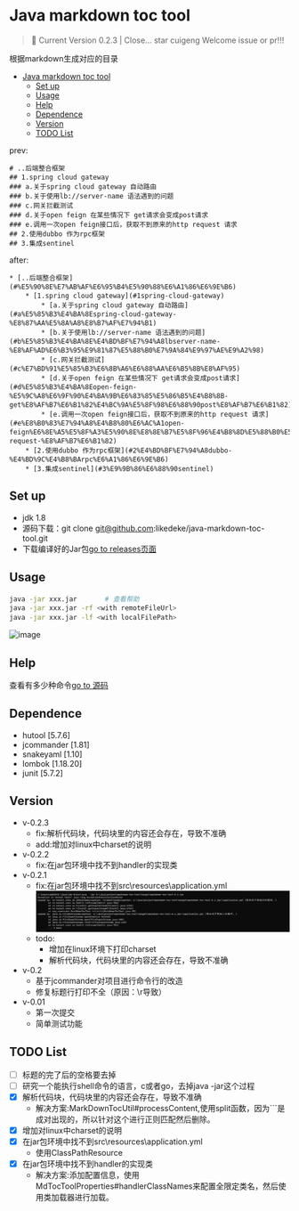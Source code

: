 # Java markdown toc tool
                                                                                   
> 🚀  Current Version 0.2.3    |    Close... star cuigeng  Welcome issue or pr!!!
                                                               
根据markdown生成对应的目录

* [Java markdown toc tool](#Java-markdown-toc-tool)
  * [Set up](#Set-up)
  * [Usage](#Usage)
  * [Help](#Help)
  * [Dependence](#Dependence)
  * [Version](#Version)
  * [TODO List](#TODO-List)


prev:

```
# ..后端整合框架
## 1.spring cloud gateway
### a.关于spring cloud gateway 自动路由
### b.关于使用lb://server-name 语法遇到的问题
### c.网关拦截测试
### d.关于open feign 在某些情况下 get请求会变成post请求
### e.调用一次open feign接口后，获取不到原来的http request 请求
## 2.使用dubbo 作为rpc框架
## 3.集成sentinel

```

after:

```
* [..后端整合框架](#%E5%90%8E%E7%AB%AF%E6%95%B4%E5%90%88%E6%A1%86%E6%9E%B6)
    * [1.spring cloud gateway](#1spring-cloud-gateway)
        * [a.关于spring cloud gateway 自动路由](#a%E5%85%B3%E4%BA%8Espring-cloud-gateway-%E8%87%AA%E5%8A%A8%E8%B7%AF%E7%94%B1)
        * [b.关于使用lb://server-name 语法遇到的问题](#b%E5%85%B3%E4%BA%8E%E4%BD%BF%E7%94%A8lbserver-name-%E8%AF%AD%E6%B3%95%E9%81%87%E5%88%B0%E7%9A%84%E9%97%AE%E9%A2%98)
        * [c.网关拦截测试](#c%E7%BD%91%E5%85%B3%E6%8B%A6%E6%88%AA%E6%B5%8B%E8%AF%95)
        * [d.关于open feign 在某些情况下 get请求会变成post请求](#d%E5%85%B3%E4%BA%8Eopen-feign-%E5%9C%A8%E6%9F%90%E4%BA%9B%E6%83%85%E5%86%B5%E4%B8%8B-get%E8%AF%B7%E6%B1%82%E4%BC%9A%E5%8F%98%E6%88%90post%E8%AF%B7%E6%B1%82)
        * [e.调用一次open feign接口后，获取不到原来的http request 请求](#e%E8%B0%83%E7%94%A8%E4%B8%80%E6%AC%A1open-feign%E6%8E%A5%E5%8F%A3%E5%90%8E%E8%8E%B7%E5%8F%96%E4%B8%8D%E5%88%B0%E5%8E%9F%E6%9D%A5%E7%9A%84http-request-%E8%AF%B7%E6%B1%82)
    * [2.使用dubbo 作为rpc框架](#2%E4%BD%BF%E7%94%A8dubbo-%E4%BD%9C%E4%B8%BArpc%E6%A1%86%E6%9E%B6)
    * [3.集成sentinel](#3%E9%9B%86%E6%88%90sentinel)
```

## Set up

- jdk 1.8
- 源码下载：git clone git@github.com:likedeke/java-markdown-toc-tool.git
- 下载编译好的Jar包[go to releases页面](https://github.com/likedeke/java-markdown-toc-tool/releases)

## Usage

```bash
java -jar xxx.jar       # 查看帮助
java -jar xxx.jar -rf <with remoteFileUrl>
java -jar xxx.jar -lf <with localFilePath>
``` 

![image](https://user-images.githubusercontent.com/65269574/127866719-a2a85659-84c9-4fd5-a15f-e5b77e08716b.png)

## Help

查看有多少种命令[go to 源码](https://github.com/likedeke/java-markdown-toc-tool/blob/like/src/main/java/org/atomicoke/mdtoc/MdTocToolCliArg.java)

## Dependence

- hutool [5.7.6]
- jcommander [1.81]
- snakeyaml [1.10]
- lombok [1.18.20]
- junit [5.7.2]

## Version

- v-0.2.3
    - fix:解析代码块，代码块里的内容还会存在，导致不准确
    - add:增加对linux中charset的说明
- v-0.2.2
    - fix:在jar包环境中找不到handler的实现类
- v-0.2.1
    - fix:在jar包环境中找不到src\resources\application.yml
      ![img.png](doc/image/v-0.2.1-fileNotFoundException.png)
    - todo:
        - 增加在linux环境下打印charset
        - 解析代码块，代码块里的内容还会存在，导致不准确
- v-0.2
    - 基于jcommander对项目进行命令行的改造
    - 修复标题行打印不全（原因：\r导致）
- v-0.01
    - 第一次提交
    - 简单测试功能

## TODO List

- [ ] 标题的完了后的空格要去掉
- [ ] 研究一个能执行shell命令的语言，c或者go，去掉java -jar这个过程
- [x] 解析代码块，代码块里的内容还会存在，导致不准确
    - 解决方案:MarkDownTocUtil#processContent,使用split函数，因为```是成对出现的，所以针对这个进行正则匹配然后删除。
- [x] 增加对linux中charset的说明
- [x] 在jar包环境中找不到src\resources\application.yml
    - 使用ClassPathResource
- [x] 在jar包环境中找不到handler的实现类
    - 解决方案:添加配置信息，使用MdTocToolProperties#handlerClassNames来配置全限定类名，然后使用类加载器进行加载。

